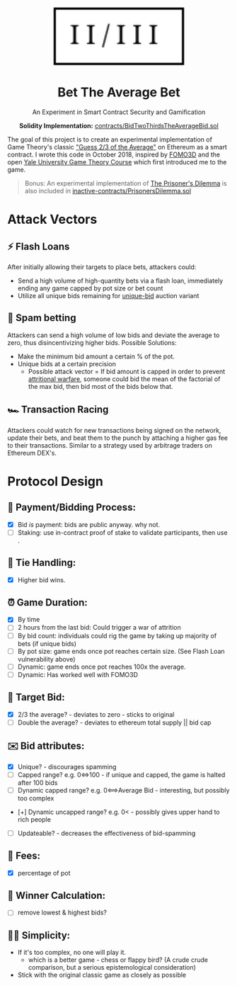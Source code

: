 <p align="center">
<img width="300" src="https://raw.githubusercontent.com/mccallofthewild/bet-the-average-bet/master/public/3-Logo.svg"/>
</p>

 <h1 align="center">Bet The Average Bet </h1>

<p align="center">
 An Experiment in Smart Contract Security and Gamification
</p>

<p align="center">
 <b>Solidity Implementation:</b>
 <a href="https://github.com/mccallofthewild/bet-the-average-bet/blob/master/contracts/BidTwoThirdsTheAverageBid.sol">
  contracts/BidTwoThirdsTheAverageBid.sol
 </a>
</p>

The goal of this project is to create an experimental implementation of Game Theory's classic <a href="https://en.wikipedia.org/wiki/Guess_2/3_of_the_average">"Guess 2/3 of the Average"</a> on Ethereum as a smart contract. I wrote this code in October 2018, inspired by <a href="https://fomo3d.hostedwiki.co/pages/Fomo3D%20Explained">FOMO3D</a> and the open <a href="https://oyc.yale.edu/economics/econ-159">Yale University Game Theory Course</a> which first introduced me to the game.

<blockquote>Bonus: An experimental implementation of <a href="https://en.wikipedia.org/wiki/Prisoner%27s_dilemma#:~:text=The%20prisoner's%20dilemma%20is%20a,working%20at%20RAND%20in%201950.">The Prisoner's Dilemma</a> is also included in <a href="https://github.com/mccallofthewild/bet-the-average-bet/blob/master/inactive-contracts/PrisonersDilemma.sol">inactive-contracts/PrisonersDilemma.sol</a>
</blockquote>

# Attack Vectors

## ⚡️ Flash Loans 
After initially allowing their targets to place bets, attackers could:
* Send a high volume of high-quantity bets via a flash loan, immediately ending any game capped by pot size or bet count
* Utilize all unique bids remaining for [unique-bid](https://en.wikipedia.org/wiki/Unique_bid_auction) auction variant

## 🥩 Spam betting 
Attackers can send a high volume of low bids and deviate the average to zero, thus disincentivizing higher bids. 
Possible Solutions: 
* Make the minimum bid amount a certain % of the pot.
* Unique bids at a certain precision 
  * Possible attack vector = If bid amount is capped in order to prevent [attritional warfare](https://en.wikipedia.org/wiki/War_of_attrition_(game)), someone could bid the mean of the factorial of the max bid, then bid most of the bids below that.

## 🏎 Transaction Racing
Attackers could watch for new transactions being signed on the network, update their bets, and beat them to the punch by attaching a higher gas fee to their transactions. Similar to a strategy used by arbitrage traders on Ethereum DEX's.

# Protocol Design
## 💸 Payment/Bidding Process:
- [x] Bid _is_ payment: bids are public anyway. why not.
- [ ] Staking: use in-contract proof of stake to validate participants, then use . 
## 🥂 Tie Handling:
- [x] Higher bid wins.
## ⏰ Game Duration:
- [x] By time
- [ ] 2 hours from the last bid: Could trigger a war of attrition
- [ ] By bid count: individuals could rig the game by taking up majority of bets (if unique bids)
- [ ] By pot size: game ends once pot reaches certain size. (See Flash Loan vulnerability above)
- [ ] Dynamic: game ends once pot reaches 100x the average.
- [ ] Dynamic: Has worked well with FOMO3D
## 🎯 Target Bid:
- [x] 2/3 the average? - deviates to zero - sticks to original
- [ ] Double the average? - deviates to ethereum total supply || bid cap
## ✉️ Bid attributes:
- [x] Unique? - discourages spamming
- [ ] Capped range? e.g. 0<=>100 - if unique and capped, the game is halted after 100 bids
- [ ] Dynamic capped range? e.g. 0<==>Average Bid - interesting, but possibly too complex
- [+] Dynamic uncapped range? e.g. 0< - possibly gives upper hand to rich people
- [ ] Updateable? - decreases the effectiveness of bid-spamming
## 🧾 Fees:
- [x] percentage of pot
## 🥇 Winner Calculation:
- [ ] remove lowest & highest bids?
## 🧘‍♀️ Simplicity:
- If it's too complex, no one will play it.
  - which is a better game - chess or flappy bird? (A crude crude comparison, but a serious epistemological consideration)
- Stick with the original classic game as closely as possible
